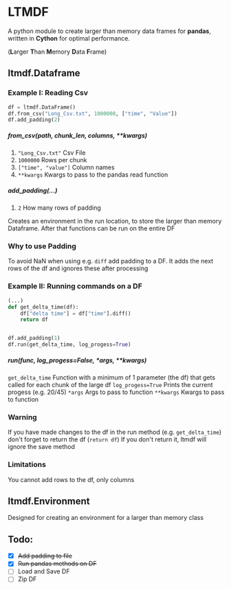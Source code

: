 

# LTMDF

A python module to create larger than memory data frames for **pandas**, written in **Cython** for optimal performance.

(**L**arger **T**han **M**emory **D**ata **F**rame)

## ltmdf.Dataframe

### Example I: Reading Csv
```python
df = ltmdf.DataFrame()
df.from_csv("Long_Csv.txt", 1000000, ["time", "Value"])
df.add_padding(2)
```
##### from_csv(path, chunk_len, columns, **kwargs)
 1. `"Long_Csv.txt"` Csv File
 2. `1000000` Rows per chunk
 3. `["time", "value"]` Column names
 4. `**kwargs` Kwargs to pass to the pandas read function
 ##### add_padding(...)

 1. `2` How many rows of padding

Creates an environment in the run location, to store the larger than memory Dataframe. After that functions can be run on the entire DF

### Why to use Padding
To avoid NaN when using e.g. `diff` add padding to a DF. It adds the next rows of the df and ignores these after processing

### Example II: Running commands on a DF
```python
(...)
def get_delta_time(df):
	df["delta time"] = df["time"].diff()
	return df


df.add_padding(1)
df.run(get_delta_time, log_progess=True)
```
##### run(func, log_progess=False, *args, **kwargs)
`get_delta_time` Function with a minimum of 1 parameter (the df) that gets called for each chunk of the large df
`log_progess=True` Prints the current progess (e.g. 20/45)
`*args` Args to pass to function
`**kwargs` Kwargs to pass to function

### Warning
If you have made changes to the df in the run method (e.g. `get_delta_time`) don't forget to return the df (`return df`) If you don't return it, ltmdf will ignore the save method

### Limitations
You cannot add rows to the df, only columns

## ltmdf.Environment
Designed for creating an environment for a larger than memory class

## Todo:

 - [x] ~~Add padding to file~~
 - [x] ~~Run pandas methods on DF~~
 - [ ] Load and Save DF
 - [ ] Zip DF
